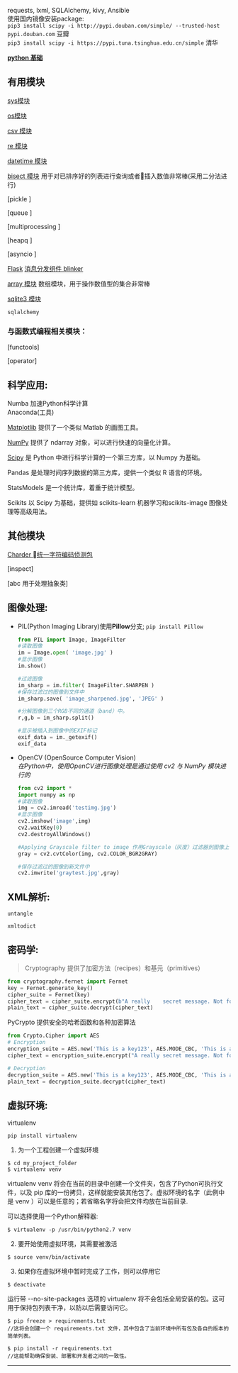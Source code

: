 requests, lxml, SQLAlchemy, kivy, Ansible  
使用国内镜像安装package:         
`pip3 install scipy -i http://pypi.douban.com/simple/ --trusted-host pypi.douban.com` 豆瓣    
`pip3 install scipy -i https://pypi.tuna.tsinghua.edu.cn/simple` 清华

[**python 基础**](./python_base.md)

## 有用模块
[sys模块](./sys.md)

[os模块](./os.md)

[csv 模块](./csv.md)

[re 模块](./re.md)

[datetime 模块](./datetime.md)

[bisect 模块](./bisect.md)  用于对已排序好的列表进行查询或者插入数值非常棒(采用二分法进行)

[pickle ]

[queue ]

[multiprocessing ]

[heapq ]

[asyncio ]

[Flask](./Flask.md)
[消息分发组件 blinker](http://pythonhosted.org/blinker/)

[array 模块](./array.md) 数组模块，用于操作数值型的集合非常棒

[sqlite3 模块](./sqlite3.md)

`sqlalchemy`

### 与函数式编程相关模块：
[functools]

[operator]

## 科学应用:     
   
Numba 加速Python科学计算  
Anaconda(工具) 

[Matplotlib](./matplotlib.md) 提供了一个类似 Matlab 的画图工具。

[NumPy](./numpy.md) 提供了 ndarray 对象，可以进行快速的向量化计算。

[Scipy](./scipy.md) 是 Python 中进行科学计算的一个第三方库，以 Numpy 为基础。

Pandas 是处理时间序列数据的第三方库，提供一个类似 R 语言的环境。

StatsModels 是一个统计库，着重于统计模型。

Scikits 以 Scipy 为基础，提供如 scikits-learn 机器学习和scikits-image 图像处理等高级用法。

## 其他模块
[Charder 统一字符编码侦测包](https://pypi.python.org/pypi/chardet)

[inspect]

[abc 用于处理抽象类]

## 图像处理:    

+ PIL(Python Imaging Library)使用**Pillow**分支;  `pip install Pillow`
    ```python
    from PIL import Image, ImageFilter
    #读取图像
    im = Image.open( 'image.jpg' )
    #显示图像
    im.show()

    #过滤图像
    im_sharp = im.filter( ImageFilter.SHARPEN )
    #保存过滤过的图像到文件中
    im_sharp.save( 'image_sharpened.jpg', 'JPEG' )

    #分解图像到三个RGB不同的通道（band）中。
    r,g,b = im_sharp.split()

    #显示被插入到图像中的EXIF标记
    exif_data = im._getexif()
    exif_data
    ```
    
+ OpenCV (OpenSource Computer Vision)  
    *在Python中，使用OpenCV进行图像处理是通过使用 cv2 与 NumPy 模块进行的*

    ```python
    from cv2 import *
    import numpy as np
    #读取图像
    img = cv2.imread('testimg.jpg')
    #显示图像
    cv2.imshow('image',img)
    cv2.waitKey(0)
    cv2.destroyAllWindows()

    #Applying Grayscale filter to image 作用Grayscale（灰度）过滤器到图像上
    gray = cv2.cvtColor(img, cv2.COLOR_BGR2GRAY)

    #保存过滤过的图像到新文件中
    cv2.imwrite('graytest.jpg',gray)
    ```

## XML解析:  

    untangle

    xmltodict

## 密码学:    
> Cryptography 提供了加密方法（recipes）和基元（primitives）    
```python
from cryptography.fernet import Fernet  
key = Fernet.generate_key() 
cipher_suite = Fernet(key)  
cipher_text = cipher_suite.encrypt(b"A really    secret message. Not for prying eyes.")
plain_text = cipher_suite.decrypt(cipher_text)  
```

PyCrypto 提供安全的哈希函数和各种加密算法   
```python
from Crypto.Cipher import AES
# Encryption
encryption_suite = AES.new('This is a key123', AES.MODE_CBC, 'This is an IV456')
cipher_text = encryption_suite.encrypt("A really secret message. Not for prying eyes.")

# Decryption
decryption_suite = AES.new('This is a key123', AES.MODE_CBC, 'This is an IV456')
plain_text = decryption_suite.decrypt(cipher_text)
```

## 虚拟环境:    
virtualenv          

`pip install virtualenv`    

1. 为一个工程创建一个虚拟环境    
```
$ cd my_project_folder          
$ virtualenv venv
```

virtualenv venv 将会在当前的目录中创建一个文件夹，包含了Python可执行文件，以及 pip 库的一份拷贝，这样就能安装其他包了。虚拟环境的名字（此例中是 venv ）可以是任意的；若省略名字将会把文件均放在当前目录.   

可以选择使用一个Python解释器:  
```
$ virtualenv -p /usr/bin/python2.7 venv
```
2. 要开始使用虚拟环境，其需要被激活 
```
$ source venv/bin/activate
```
3. 如果你在虚拟环境中暂时完成了工作，则可以停用它  
```
$ deactivate
```

运行带 --no-site-packages 选项的 virtualenv 将不会包括全局安装的包。这可用于保持包列表干净，以防以后需要访问它。

```
$ pip freeze > requirements.txt
//这将会创建一个 requirements.txt 文件，其中包含了当前环境中所有包及各自的版本的简单列表。

$ pip install -r requirements.txt
//这能帮助确保安装、部署和开发者之间的一致性。
```

---------

